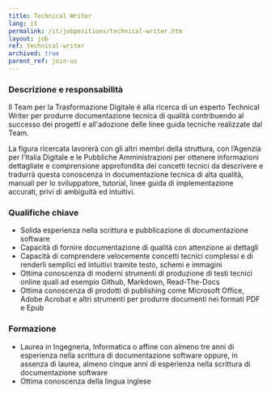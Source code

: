 ```yaml
---
title: Technical Writer
lang: it
permalink: /it/jobpositions/technical-writer.htm
layout: job
ref: technical-writer
archived: true
parent_ref: join-us
---
```


### Descrizione e responsabilità
Il Team per la Trasformazione Digitale è alla ricerca di un esperto Technical Writer per produrre documentazione tecnica di qualità contribuendo al successo dei progetti e all'adozione delle linee guida tecniche realizzate dal Team. 

La figura ricercata lavorerà con gli altri membri della struttura, con l’Agenzia per l’Italia Digitale e le Pubbliche Amministrazioni per ottenere informazioni dettagliate e comprensione approfondita dei concetti tecnici da descrivere e tradurrà questa conoscenza in documentazione tecnica di alta qualità, manuali per lo sviluppatore, tutorial, linee guida di implementazione accurati, privi di ambiguità ed intuitivi.

### Qualifiche chiave
- Solida esperienza nella scrittura e pubblicazione di documentazione software
- Capacità di fornire documentazione di qualità con attenzione ai dettagli
- Capacità di comprendere velocemente concetti tecnici complessi e di renderli semplici ed intuitivi tramite testo, schemi e immagini
- Ottima conoscenza di moderni strumenti di produzione di testi tecnici online quali ad esempio Github, Markdown, Read-The-Docs
- Ottima conoscenza di prodotti di publishing come Microsoft Office, Adobe Acrobat e altri strumenti per produrre documenti nei formati PDF e Epub

### Formazione
- Laurea in Ingegneria, Informatica o affine con almeno tre anni di esperienza nella scrittura di documentazione software oppure, in assenza di laurea, almeno cinque anni di esperienza nella scrittura di documentazione software
- Ottima conoscenza della lingua inglese